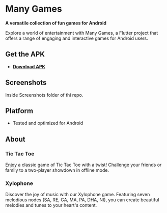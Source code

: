 # Many Games

**A versatile collection of fun games for Android**

Explore a world of entertainment with Many Games, a Flutter project that offers a range of engaging and interactive games for Android users.

## Get the APK

- **[Download APK](https://drive.google.com/file/d/1dxooN29NDlHZgFGzAv8jqmmlXs1PDns2/view?usp=sharing)**

## Screenshots 
Inside Screenshots folder of thi repo.

## Platform

- Tested and optimized for Android

## About

### Tic Tac Toe

Enjoy a classic game of Tic Tac Toe with a twist! Challenge your friends or family to a two-player showdown in offline mode.

### Xylophone

Discover the joy of music with our Xylophone game. Featuring seven melodious nodes (SA, RE, GA, MA, PA, DHA, NI), you can create beautiful melodies and tunes to your heart's content.
